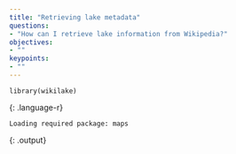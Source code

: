 ```yaml
---
title: "Retrieving lake metadata"
questions:
- "How can I retrieve lake information from Wikipedia?"
objectives:
- ""
keypoints:
- ""
---
```





~~~
library(wikilake)
~~~
{: .language-r}



~~~
Loading required package: maps
~~~
{: .output}
